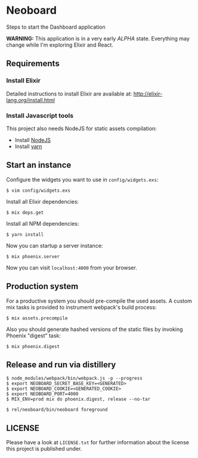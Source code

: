 # Neoboard

Steps to start the Dashboard application

**WARNING:** This application is in a very early *ALPHA* state. Everything may change while I'm exploring Elixir and React.

## Requirements

### Install Elixir

Detailed instructions to install Elixir are available at: http://elixir-lang.org/install.html

### Install Javascript tools

This project also needs NodeJS for static assets compilation:

* Install [NodeJS](https://nodejs.org/download/)
* Install [yarn](https://yarnpkg.com/en/docs/install)

## Start an instance

Configure the widgets you want to use in `config/widgets.exs`:

    $ vim config/widgets.exs

Install all Elixir dependencies:

    $ mix deps.get

Install all NPM dependencies:

    $ yarn install

Now you can startup a server instance:

    $ mix phoenix.server

Now you can visit `localhost:4000` from your browser.

## Production system

For a productive system you should pre-compile the used assets. A custom mix
tasks is provided to instrument webpack's build process:

    $ mix assets.precompile

Also you should generate hashed versions of the static files by invoking
Phoenix "digest" task:

    $ mix phoenix.digest

## Release and run via distillery

    $ node_modules/webpack/bin/webpack.js -p --progress
    $ export NEOBOARD_SECRET_BASE_KEY=<GENERATED>
    $ export NEOBOARD_COOKIE=<GENERATED_COOKIE>
    $ export NEOBOARD_PORT=4000
    $ MIX_ENV=prod mix do phoenix.digest, release --no-tar

    $ rel/neoboard/bin/neoboard foreground

## LICENSE

Please have a look at `LICENSE.txt` for further information about the license this project is published under.

